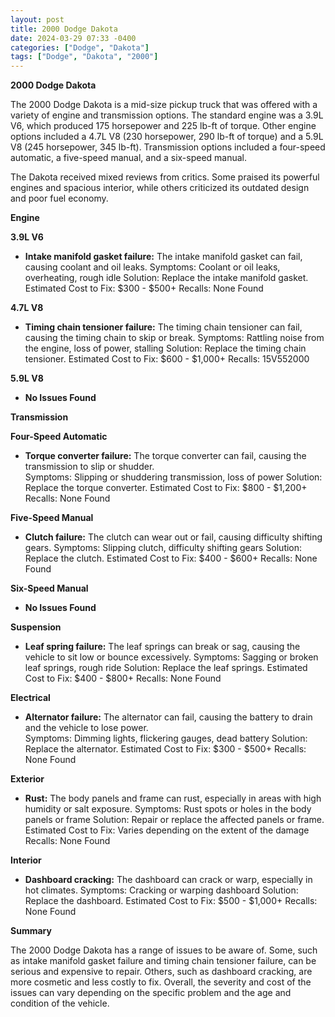 ```yaml
---
layout: post
title: 2000 Dodge Dakota
date: 2024-03-29 07:33 -0400
categories: ["Dodge", "Dakota"]
tags: ["Dodge", "Dakota", "2000"]
---
```

**2000 Dodge Dakota**

The 2000 Dodge Dakota is a mid-size pickup truck that was offered with a variety of engine and transmission options. The standard engine was a 3.9L V6, which produced 175 horsepower and 225 lb-ft of torque. Other engine options included a 4.7L V8 (230 horsepower, 290 lb-ft of torque) and a 5.9L V8 (245 horsepower, 345 lb-ft). Transmission options included a four-speed automatic, a five-speed manual, and a six-speed manual.

The Dakota received mixed reviews from critics. Some praised its powerful engines and spacious interior, while others criticized its outdated design and poor fuel economy.

**Engine**

**3.9L V6**

* **Intake manifold gasket failure:** The intake manifold gasket can fail, causing coolant and oil leaks. 
Symptoms: Coolant or oil leaks, overheating, rough idle
Solution: Replace the intake manifold gasket. 
Estimated Cost to Fix: $300 - $500+
Recalls: None Found

**4.7L V8**

* **Timing chain tensioner failure:** The timing chain tensioner can fail, causing the timing chain to skip or break. 
Symptoms: Rattling noise from the engine, loss of power, stalling
Solution: Replace the timing chain tensioner. 
Estimated Cost to Fix: $600 - $1,000+
Recalls: 15V552000

**5.9L V8**

* **No Issues Found**

**Transmission**

**Four-Speed Automatic**

* **Torque converter failure:** The torque converter can fail, causing the transmission to slip or shudder.  
Symptoms: Slipping or shuddering transmission, loss of power
Solution: Replace the torque converter. 
Estimated Cost to Fix: $800 - $1,200+
Recalls: None Found

**Five-Speed Manual**

* **Clutch failure:** The clutch can wear out or fail, causing difficulty shifting gears.
Symptoms: Slipping clutch, difficulty shifting gears
Solution: Replace the clutch. 
Estimated Cost to Fix: $400 - $600+
Recalls: None Found

**Six-Speed Manual**

* **No Issues Found**

**Suspension**

* **Leaf spring failure:** The leaf springs can break or sag, causing the vehicle to sit low or bounce excessively. 
Symptoms: Sagging or broken leaf springs, rough ride
Solution: Replace the leaf springs. 
Estimated Cost to Fix: $400 - $800+
Recalls: None Found

**Electrical**

* **Alternator failure:** The alternator can fail, causing the battery to drain and the vehicle to lose power.  
Symptoms: Dimming lights, flickering gauges, dead battery
Solution: Replace the alternator. 
Estimated Cost to Fix: $300 - $500+
Recalls: None Found

**Exterior**

* **Rust:** The body panels and frame can rust, especially in areas with high humidity or salt exposure.
Symptoms: Rust spots or holes in the body panels or frame
Solution: Repair or replace the affected panels or frame. 
Estimated Cost to Fix: Varies depending on the extent of the damage
Recalls: None Found

**Interior**

* **Dashboard cracking:** The dashboard can crack or warp, especially in hot climates. 
Symptoms: Cracking or warping dashboard
Solution: Replace the dashboard. 
Estimated Cost to Fix: $500 - $1,000+
Recalls: None Found

**Summary**

The 2000 Dodge Dakota has a range of issues to be aware of. Some, such as intake manifold gasket failure and timing chain tensioner failure, can be serious and expensive to repair. Others, such as dashboard cracking, are more cosmetic and less costly to fix. Overall, the severity and cost of the issues can vary depending on the specific problem and the age and condition of the vehicle.
